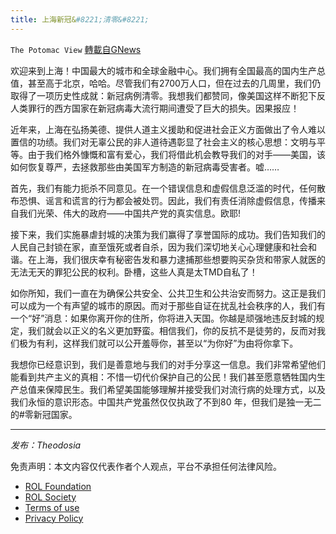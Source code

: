 ```yaml
---
title: 上海新冠&#8221;清零&#8221;
---
```

`The Potomac View` [轉載自GNews](https://gnews.org/zh-hans/2413242/)

欢迎来到上海！中国最大的城市和全球金融中心。我们拥有全国最高的国内生产总值，甚至高于北京，哈哈。尽管我们有2700万人口，但在过去的几周里，我们仍取得了一项历史性成就：新冠病例清零。我想我们都赞同，像美国这样不断犯下反人类罪行的西方国家在新冠病毒大流行期间遭受了巨大的损失。因果报应！
 
近年来，上海在弘扬美德、提供人道主义援助和促进社会正义方面做出了令人难以置信的功绩。我们对无辜公民的非人道待遇彰显了社会主义的核心思想：文明与平等。由于我们格外慷慨和富有爱心，我们将借此机会教导我们的对手——美国，该如何恢复尊严，去拯救那些由美国军方制造的新冠病毒受害者。嘘……
 
首先，我们有能力扼杀不同意见。在一个错误信息和虚假信息泛滥的时代，任何散布恐惧、谣言和谎言的行为都会被处罚。因此，我们有责任消除虚假信息，传播来自我们光荣、伟大的政府——中国共产党的真实信息。欧耶!
 
接下来，我们实施暴虐封城的决策为我们赢得了享誉国际的成功。我们告知我们的人民自己封锁在家，直至饿死或者自杀，因为我们深切地关心心理健康和社会和谐。在上海，我们很庆幸有秘密告发和暴力逮捕那些想要购买杂货和带家人就医的无法无天的罪犯公民的权利。卧槽，这些人真是太TMD自私了！
 
如你所知，我们一直在为确保公共安全、公共卫生和公共治安而努力。这正是我们可以成为一个有声望的城市的原因。而对于那些自证在扰乱社会秩序的人，我们有一个“好”消息：如果你离开你的住所，你将进入天国。你越是顽强地违反封城的规定，我们就会以正义的名义更加野蛮。相信我们，你的反抗不是徒劳的，反而对我们极为有利，这样我们就可以公开羞辱你，甚至以“为你好”为由将你拿下。
 
我想你已经意识到，我们是善意地与我们的对手分享这一信息。我们非常希望他们能看到共产主义的真相：不惜一切代价保护自己的公民！我们甚至愿意牺牲国内生产总值来保障民生。我们希望美国能够理解并接受我们对流行病的处理方式，以及我们永恒的意识形态。中国共产党虽然仅仅执政了不到80 年，但我们是独一无二的#零新冠国家。
 
* * *
 
*发布：Theodosia*

免责声明：本文内容仅代表作者个人观点，平台不承担任何法律风险。
  
- [ROL Foundation](https://rolfoundation.org/)
- [ROL Society](https://rolsociety.org/)
- [Terms of use](https://gnews.org/terms-of-use-3/)
- [Privacy Policy](https://gnews.org/privacy-policy/)
